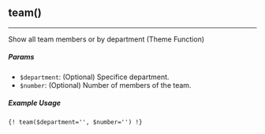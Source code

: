 ## team()
 <hr>
 
 Show all team members or by department (Theme Function)
 
 ##### Params
 - `$department`:  (Optional) Specifice department.
 - `$number`: (Optional) Number of members of the team.
 
##### Example Usage
```
{! team($department='', $number='') !}
  
```
